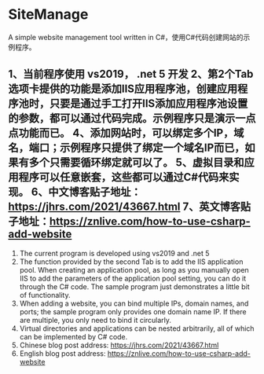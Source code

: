 # SiteManage
A simple website management tool written in C#，使用C#代码创建网站的示例程序。

1、当前程序使用 vs2019， .net 5 开发
2、第2个Tab选项卡提供的功能是添加IIS应用程序池，创建应用程序池时，只要是通过手工打开IIS添加应用程序池设置的参数，都可以通过代码完成。示例程序只是演示一点点功能而已。
4、添加网站时，可以绑定多个IP，域名，端口；示例程序只提供了绑定一个域名IP而已，如果有多个只需要循环绑定就可以了。
5、虚拟目录和应用程序可以任意嵌套，这些都可以通过C#代码来实现。
6、中文博客贴子地址：https://jhrs.com/2021/43667.html
7、英文博客贴子地址：https://znlive.com/how-to-use-csharp-add-website
-------------------------------------------------------------------------------------------------
1. The current program is developed using vs2019 and .net 5
2. The function provided by the second Tab is to add the IIS application pool. When creating an application pool, as long as you manually open IIS to add the parameters of the application pool setting, you can do it through the C# code. The sample program just demonstrates a little bit of functionality.
4. When adding a website, you can bind multiple IPs, domain names, and ports; the sample program only provides one domain name IP. If there are multiple, you only need to bind it circularly.
5. Virtual directories and applications can be nested arbitrarily, all of which can be implemented by C# code.
6. Chinese blog post address: https://jhrs.com/2021/43667.html
7. English blog post address: https://znlive.com/how-to-use-csharp-add-website
